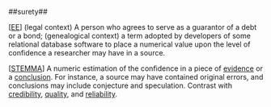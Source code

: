 ##surety##

\[[EE](SOURCES.md#EE)\]  (legal context) A person who agrees to serve as a guarantor of a debt or a bond; (genealogical context) a term adopted by developers of some relational database software to place a numerical value upon the level of confidence a researcher may have in a source.

\[[STEMMA](SOURCES.md#STEMMA)\] A numeric estimation of the confidence in a piece of [evidence](evidence.md) or a [conclusion](conclusion.md). For instance, a source may have contained original errors, and conclusions may include conjecture and speculation. Contrast with [credibility](credibility.md), [quality](quality.md), and [reliability](reliability.md).
